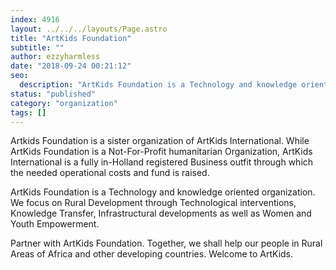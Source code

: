 ```yaml
---
index: 4916
layout: ../../../layouts/Page.astro
title: "ArtKids Foundation"
subtitle: ""
author: ezzyharmless
date: "2018-09-24 00:21:12"
seo:
  description: "ArtKids Foundation is a Technology and knowledge oriented organization. We focus on Rural Development through Technological interventions, Knowledge Transfer, Infrastructural developments as well as Women and Youth Empowerment."
status: "published"
category: "organization"
tags: []
---
```


Artkids Foundation is a sister organization of ArtKids International. While ArtKids Foundation is a Not-For-Profit humanitarian Organization, ArtKids International is a fully in-Holland registered Business outfit through which the needed operational costs and fund is raised.

ArtKids Foundation is a Technology and knowledge oriented organization. We focus on Rural Development through Technological interventions, Knowledge Transfer, Infrastructural developments as well as Women and Youth Empowerment.

Partner with ArtKids Foundation. Together, we shall help our people in Rural Areas of Africa and other developing countries. Welcome to ArtKids.